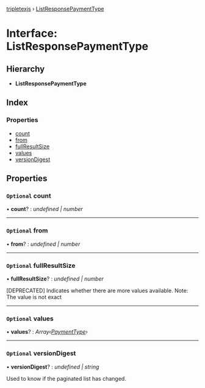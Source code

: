 [tripletexjs](../README.md) › [ListResponsePaymentType](listresponsepaymenttype.md)

# Interface: ListResponsePaymentType

## Hierarchy

* **ListResponsePaymentType**

## Index

### Properties

* [count](listresponsepaymenttype.md#optional-count)
* [from](listresponsepaymenttype.md#optional-from)
* [fullResultSize](listresponsepaymenttype.md#optional-fullresultsize)
* [values](listresponsepaymenttype.md#optional-values)
* [versionDigest](listresponsepaymenttype.md#optional-versiondigest)

## Properties

### `Optional` count

• **count**? : *undefined | number*

___

### `Optional` from

• **from**? : *undefined | number*

___

### `Optional` fullResultSize

• **fullResultSize**? : *undefined | number*

[DEPRECATED] Indicates whether there are more values available. Note: The value is not exact

___

### `Optional` values

• **values**? : *Array‹[PaymentType](paymenttype.md)›*

___

### `Optional` versionDigest

• **versionDigest**? : *undefined | string*

Used to know if the paginated list has changed.
